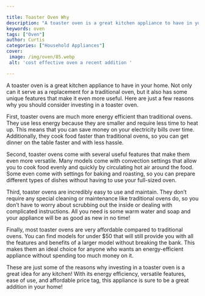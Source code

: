```yaml
---

title: Toaster Oven Why
description: "A toaster oven is a great kitchen appliance to have in your home. Not only can it serve as a replacement for a traditional oven, b...keep going and find out"
keywords: oven
tags: ["Oven"]
author: Curtis
categories: ["Household Appliances"]
cover: 
 image: /img/oven/85.webp
 alt: 'cost effective oven a recent addition '

---
```


A toaster oven is a great kitchen appliance to have in your home. Not only can it serve as a replacement for a traditional oven, but it also has some unique features that make it even more useful. Here are just a few reasons why you should consider investing in a toaster oven.

First, toaster ovens are much more energy efficient than traditional ovens. They use less energy because they are smaller and require less time to heat up. This means that you can save money on your electricity bills over time. Additionally, they cook food faster than traditional ovens, so you can get dinner on the table faster and with less hassle.

Second, toaster ovens come with several useful features that make them even more versatile. Many models come with convection settings that allow you to cook food evenly and quickly by circulating hot air around the food. Some even come with settings for baking and roasting, so you can prepare different types of dishes without having to use your full-sized oven.

Third, toaster ovens are incredibly easy to use and maintain. They don’t require any special cleaning or maintenance like traditional ovens do, so you don’t have to worry about scrubbing out the inside or dealing with complicated instructions. All you need is some warm water and soap and your appliance will be as good as new in no time!

Finally, most toaster ovens are very affordable compared to traditional ovens. You can find models for under $50 that will still provide you with all the features and benefits of a larger model without breaking the bank. This makes them an ideal choice for anyone who wants an energy-efficient appliance without spending too much money on it.

These are just some of the reasons why investing in a toaster oven is a great idea for any kitchen! With its energy efficiency, versatile features, ease of use, and affordable price tag, this appliance is sure to be a great addition in your home!
